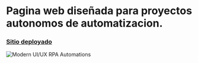 # Pagina web diseñada para proyectos autonomos de automatizacion.

### [Sitio deployado](https://rpa-automations.herokuapp.com)

![Modern UI/UX RPA Automations](https://drive.google.com/file/d/1W7RGd6B2jnnyDReVLMqDeEzQvj7lcP_I/view?usp=sharing)
